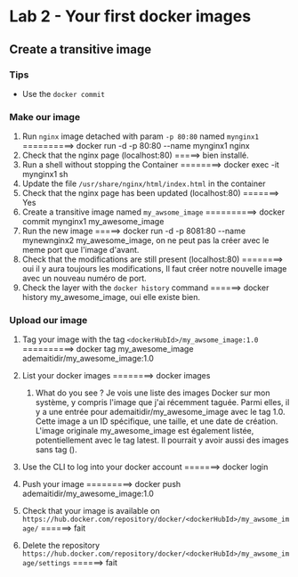 # Lab 2 - Your first docker images

## Create a transitive image

### Tips

- Use the `docker commit`

### Make our image

1. Run `nginx` image detached with param `-p 80:80` named `mynginx1` ==========> docker run -d -p 80:80 --name mynginx1 nginx
2. Check that the nginx page (localhost:80) =====> bien installé.
3. Run a shell without stopping the Container ========> docker exec -it mynginx1 sh
4. Update the file `/usr/share/nginx/html/index.html` in the container 
5. Check that the nginx page has been updated (localhost:80) =======> Yes 
6. Create a transitive image named `my_awsome_image` ==========> docker commit mynginx1 my_awesome_image
7. Run the new image =====> docker run -d -p 8081:80 --name mynewnginx2 my_awesome_image, on ne peut pas la créer avec le meme port que l'image d'avant.
8. Check that the modifications are still present (localhost:80) ========> oui il y aura toujours les modifications, Il faut créer notre nouvelle image avec un nouveau numéro de port.
9. Check the layer with the `docker history` command ======> docker history my_awesome_image, oui elle existe bien.

### Upload our image

1. Tag your image with the tag `<dockerHubId>/my_awsome_image:1.0` ==========>   docker tag my_awesome_image ademaitidir/my_awesome_image:1.0
2. List your docker images ========> docker images
   1. What do you see ? 
   Je vois une liste des images Docker sur mon système, y compris l'image que j'ai récemment taguée. Parmi elles, il y a une entrée pour ademaitidir/my_awesome_image avec le tag 1.0. Cette image a un ID spécifique, une taille, et une date de création. L'image originale my_awesome_image est également listée, potentiellement avec le tag latest. Il pourrait y avoir aussi des images sans tag (<none>).

3. Use the CLI to log into your docker account =======>  docker login
4. Push your image =========> docker push ademaitidir/my_awesome_image:1.0
5. Check that your image is available on `https://hub.docker.com/repository/docker/<dockerHubId>/my_awsome_image/`   ======> fait 
6. Delete the repository `https://hub.docker.com/repository/docker/<dockerHubId>/my_awsome_image/settings` ======> fait





 